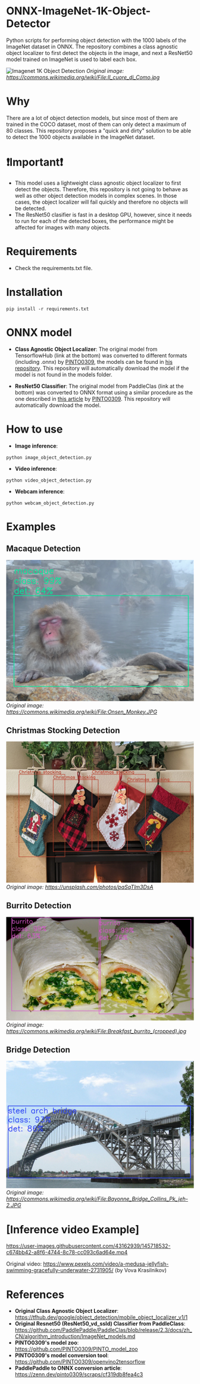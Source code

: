 # ONNX-ImageNet-1K-Object-Detector
Python scripts for performing object detection with the 1000 labels of the ImageNet dataset in ONNX. The repository combines a class agnostic object localizer to first detect the objects in the image, and next a ResNet50 model trained on ImageNet is used to label each box.

![Imagenet 1K Object Detection](https://github.com/ibaiGorordo/ONNX-ImageNet-1K-Object-Detector/blob/main/doc/img/output_balloon.jpg)
*Original image: https://commons.wikimedia.org/wiki/File:Il_cuore_di_Como.jpg*

# Why
There are a lot of object detection models, but since most of them are trained in the COCO dataset, most of them can only detect a maximum of 80 classes. This repository proposes a "quick and dirty" solution to be able to detect the 1000 objects available in the ImageNet dataset.

# :exclamation:Important:exclamation:
- This model uses a lightweight class agnostic object localizer to first detect the objects. Therefore, this repository is not going to behave as well as other object detection models in complex scenes. In those cases, the object localizer will fail quickly and therefore no objects will be detected.
- The ResNet50 clasifier is fast in a desktop GPU, however, since it needs to run for each of the detected boxes, the performance might be affected for images with many objects.

# Requirements

 * Check the requirements.txt file.
 
# Installation
```
pip install -r requirements.txt
```

# ONNX model

- **Class Agnostic Object Localizer**:
The original model from TensorflowHub (link at the bottom) was converted to different formats (including .onnx) by [PINTO0309](https://github.com/PINTO0309), the models can be found in [his repository](https://github.com/PINTO0309/PINTO_model_zoo/tree/main/151_object_detection_mobile_object_localizer). This repository will automatically download the model if the model is not found in the models folder.

- **ResNet50 Classifier**:
The original model from PaddleClas (link at the bottom) was converted to ONNX format using a similar procedure as the one described in [this article](https://zenn.dev/pinto0309/scraps/cf319db8fea4c3) by [PINTO0309](https://github.com/PINTO0309). This repository will automatically download the model.

# How to use

 * **Image inference**:
 
 ```
 python image_object_detection.py
 ```
 
  * **Video inference**:
 
 ```
 python video_object_detection.py
 ```
 
  * **Webcam inference**:
 
 ```
 python webcam_object_detection.py
 ```

 # Examples

## Macaque Detection
![Macaque Detection](https://github.com/ibaiGorordo/ONNX-ImageNet-1K-Object-Detector/blob/main/doc/img/macaque_output.jpg)
 *Original image: https://commons.wikimedia.org/wiki/File:Onsen_Monkey.JPG*

## Christmas Stocking Detection
![Christmas Stocking Detection](https://github.com/ibaiGorordo/ONNX-ImageNet-1K-Object-Detector/blob/main/doc/img/stocking_output.jpg)
 *Original image: https://unsplash.com/photos/paSqTlm3DsA*

## Burrito Detection
![Burrito Detection](https://github.com/ibaiGorordo/ONNX-ImageNet-1K-Object-Detector/blob/main/doc/img/burrito_output.jpg)
 *Original image: https://commons.wikimedia.org/wiki/File:Breakfast_burrito_(cropped).jpg*

## Bridge Detection
![Bridge Detection](https://github.com/ibaiGorordo/ONNX-ImageNet-1K-Object-Detector/blob/main/doc/img/bridge_output.jpg)
 *Original image: https://commons.wikimedia.org/wiki/File:Bayonne_Bridge_Collins_Pk_jeh-2.JPG*

 # [Inference video Example]
https://user-images.githubusercontent.com/43162939/145718532-c674bb42-a8f6-4744-8c78-cc093c6ad64e.mp4

 Original video: https://www.pexels.com/video/a-medusa-jellyfish-swimming-gracefully-underwater-2731905/ (by 
Vova Krasilnikov)

# References
- **Original Class Agnostic Object Localizer**: https://tfhub.dev/google/object_detection/mobile_object_localizer_v1/1
- **Original Resnet50 (ResNet50_vd_ssld) Classifier from PaddleClass**: https://github.com/PaddlePaddle/PaddleClas/blob/release/2.3/docs/zh_CN/algorithm_introduction/ImageNet_models.md
- **PINTO0309's model zoo**: https://github.com/PINTO0309/PINTO_model_zoo
- **PINTO0309's model conversion tool**: https://github.com/PINTO0309/openvino2tensorflow
- **PaddlePaddle to ONNX conversion article**: https://zenn.dev/pinto0309/scraps/cf319db8fea4c3
